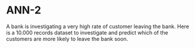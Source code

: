 # ANN-2
A bank is investigating a very high rate of customer leaving the bank. Here is a 10.000 records dataset to investigate and predict which of the customers are more likely to leave the bank soon.
